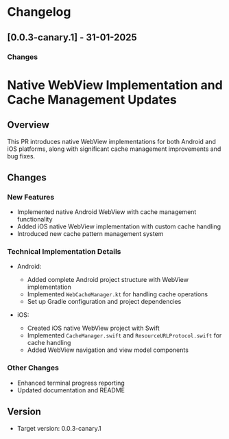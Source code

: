 # Changelog

## [0.0.3-canary.1] - 31-01-2025

### Changes

# Native WebView Implementation and Cache Management Updates

## Overview
This PR introduces native WebView implementations for both Android and iOS platforms, along with significant cache management improvements and bug fixes.

## Changes

### New Features
- Implemented native Android WebView with cache management functionality
- Added iOS native WebView implementation with custom cache handling
- Introduced new cache pattern management system

### Technical Implementation Details
- Android:
  - Added complete Android project structure with WebView implementation
  - Implemented `WebCacheManager.kt` for handling cache operations
  - Set up Gradle configuration and project dependencies

- iOS:
  - Created iOS native WebView project with Swift
  - Implemented `CacheManager.swift` and `ResourceURLProtocol.swift` for cache handling
  - Added WebView navigation and view model components


### Other Changes
- Enhanced terminal progress reporting
- Updated documentation and README

## Version
- Target version: 0.0.3-canary.1

